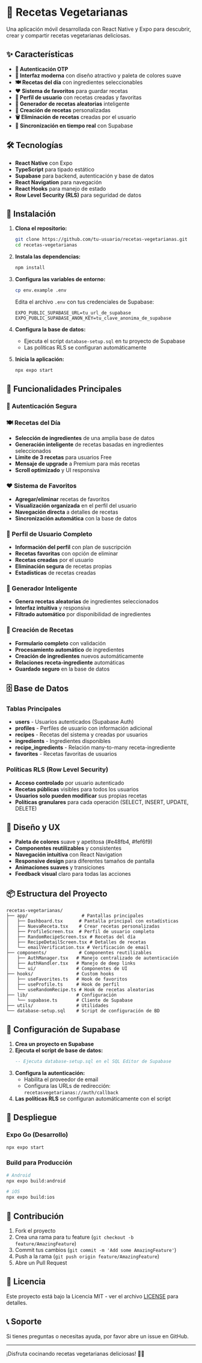 # 🥗 Recetas Vegetarianas

Una aplicación móvil desarrollada con React Native y Expo para descubrir, crear y compartir recetas vegetarianas deliciosas.

## ✨ Características

- **🔐 Autenticación OTP** 
- **📱 Interfaz moderna** con diseño atractivo y paleta de colores suave
- **🍽️ Recetas del día** con ingredientes seleccionables
- **❤️ Sistema de favoritos** para guardar recetas
- **👤 Perfil de usuario** con recetas creadas y favoritas
- **🎲 Generador de recetas aleatorias** inteligente
- **📝 Creación de recetas** personalizadas
- **🗑️ Eliminación de recetas** creadas por el usuario
- **🔄 Sincronización en tiempo real** con Supabase

## 🛠️ Tecnologías

- **React Native** con Expo
- **TypeScript** para tipado estático
- **Supabase** para backend, autenticación y base de datos
- **React Navigation** para navegación
- **React Hooks** para manejo de estado
- **Row Level Security (RLS)** para seguridad de datos

## 🚀 Instalación

1. **Clona el repositorio:**
   ```bash
   git clone https://github.com/tu-usuario/recetas-vegetarianas.git
   cd recetas-vegetarianas
   ```

2. **Instala las dependencias:**
   ```bash
   npm install
   ```

3. **Configura las variables de entorno:**
   ```bash
   cp env.example .env
   ```
   
   Edita el archivo `.env` con tus credenciales de Supabase:
   ```
   EXPO_PUBLIC_SUPABASE_URL=tu_url_de_supabase
   EXPO_PUBLIC_SUPABASE_ANON_KEY=tu_clave_anonima_de_supabase
   ```

4. **Configura la base de datos:**
   - Ejecuta el script `database-setup.sql` en tu proyecto de Supabase
   - Las políticas RLS se configuran automáticamente

5. **Inicia la aplicación:**
   ```bash
   npx expo start
   ```

## 📱 Funcionalidades Principales

### 🔐 Autenticación Segura

### 🍽️ Recetas del Día
- **Selección de ingredientes** de una amplia base de datos
- **Generación inteligente** de recetas basadas en ingredientes seleccionados
- **Límite de 3 recetas** para usuarios Free
- **Mensaje de upgrade** a Premium para más recetas
- **Scroll optimizado** y UI responsiva

### ❤️ Sistema de Favoritos
- **Agregar/eliminar** recetas de favoritos
- **Visualización organizada** en el perfil del usuario
- **Navegación directa** a detalles de recetas
- **Sincronización automática** con la base de datos

### 👤 Perfil de Usuario Completo
- **Información del perfil** con plan de suscripción
- **Recetas favoritas** con opción de eliminar
- **Recetas creadas** por el usuario
- **Eliminación segura** de recetas propias
- **Estadísticas** de recetas creadas

### 🎲 Generador Inteligente
- **Genera recetas aleatorias** de ingredientes seleccionados
- **Interfaz intuitiva** y responsiva
- **Filtrado automático** por disponibilidad de ingredientes

### 📝 Creación de Recetas
- **Formulario completo** con validación
- **Procesamiento automático** de ingredientes
- **Creación de ingredientes** nuevos automáticamente
- **Relaciones receta-ingrediente** automáticas
- **Guardado seguro** en la base de datos

## 🗄️ Base de Datos

### Tablas Principales
- **users** - Usuarios autenticados (Supabase Auth)
- **profiles** - Perfiles de usuario con información adicional
- **recipes** - Recetas del sistema y creadas por usuarios
- **ingredients** - Ingredientes disponibles
- **recipe_ingredients** - Relación many-to-many receta-ingrediente
- **favorites** - Recetas favoritas de usuarios

### Políticas RLS (Row Level Security)
- **Acceso controlado** por usuario autenticado
- **Recetas públicas** visibles para todos los usuarios
- **Usuarios solo pueden modificar** sus propias recetas
- **Políticas granulares** para cada operación (SELECT, INSERT, UPDATE, DELETE)

## 🎨 Diseño y UX

- **Paleta de colores** suave y apetitosa (#e48fb4, #fef6f9)
- **Componentes reutilizables** y consistentes
- **Navegación intuitiva** con React Navigation
- **Responsive design** para diferentes tamaños de pantalla
- **Animaciones suaves** y transiciones
- **Feedback visual** claro para todas las acciones

## 📦 Estructura del Proyecto

```
recetas-vegetarianas/
├── app/                    # Pantallas principales
│   ├── Dashboard.tsx      # Pantalla principal con estadísticas
│   ├── NuevaReceta.tsx    # Crear recetas personalizadas
│   ├── ProfileScreen.tsx  # Perfil de usuario completo
│   ├── RandomRecipeScreen.tsx # Recetas del día
│   ├── RecipeDetailScreen.tsx # Detalles de recetas
│   └── emailVerification.tsx # Verificación de email
├── components/            # Componentes reutilizables
│   ├── AuthManager.tsx   # Manejo centralizado de autenticación
│   ├── AuthHandler.tsx   # Manejo de deep links
│   └── ui/               # Componentes de UI
├── hooks/                # Custom hooks
│   ├── useFavorites.ts   # Hook de favoritos
│   ├── useProfile.ts     # Hook de perfil
│   └── useRandomRecipe.ts # Hook de recetas aleatorias
├── lib/                  # Configuración
│   └── supabase.ts       # Cliente de Supabase
├── utils/                # Utilidades
└── database-setup.sql    # Script de configuración de BD
```

## 🔧 Configuración de Supabase

1. **Crea un proyecto en Supabase**
2. **Ejecuta el script de base de datos:**
   ```sql
   -- Ejecuta database-setup.sql en el SQL Editor de Supabase
   ```
3. **Configura la autenticación:**
   - Habilita el proveedor de email
   - Configura las URLs de redirección: `recetasvegetarianas://auth/callback`
4. **Las políticas RLS** se configuran automáticamente con el script

## 🚀 Despliegue

### Expo Go (Desarrollo)
```bash
npx expo start
```

### Build para Producción
```bash
# Android
npx expo build:android

# iOS
npx expo build:ios
```

## 🤝 Contribución

1. Fork el proyecto
2. Crea una rama para tu feature (`git checkout -b feature/AmazingFeature`)
3. Commit tus cambios (`git commit -m 'Add some AmazingFeature'`)
4. Push a la rama (`git push origin feature/AmazingFeature`)
5. Abre un Pull Request

## 📄 Licencia

Este proyecto está bajo la Licencia MIT - ver el archivo [LICENSE](LICENSE) para detalles.

## 📞 Soporte

Si tienes preguntas o necesitas ayuda, por favor abre un issue en GitHub.

---

¡Disfruta cocinando recetas vegetarianas deliciosas! 🥗✨

